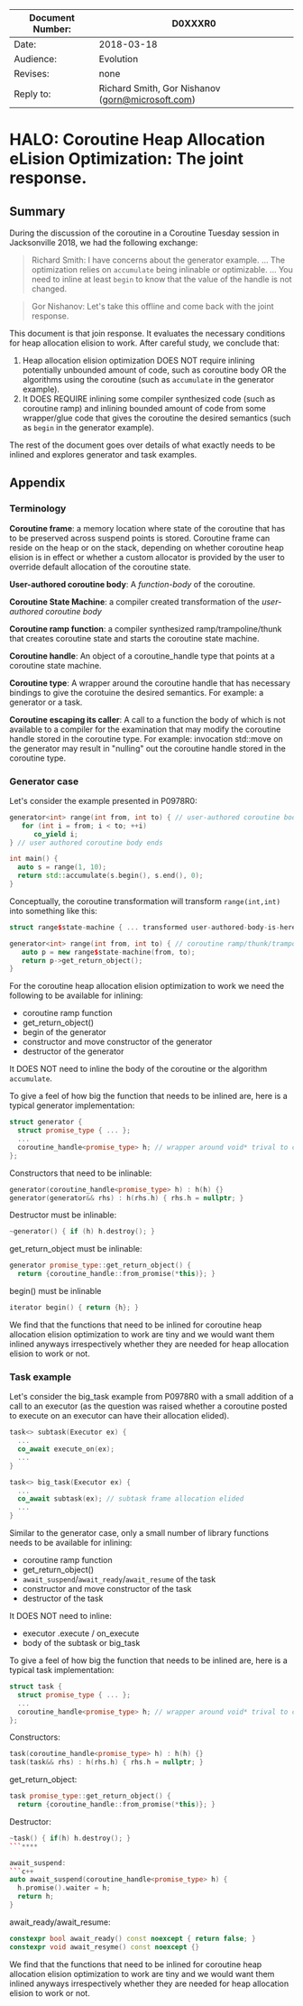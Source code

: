 
| Document Number: | D0XXXR0                                         |
| -----------------|-------------------------------------------------|
| Date:            | 2018-03-18                                      |
| Audience:        | Evolution                                       |
| Revises:         | none                                            |
| Reply to:        | Richard Smith, Gor Nishanov (gorn@microsoft.com)               |

# HALO: Coroutine Heap Allocation eLision Optimization: The joint response.

## Summary

During the discussion of the coroutine in a Coroutine Tuesday session in Jacksonville 2018, we had the following exchange:
> Richard Smith: I have concerns about the generator example. ... The optimization
> relies on `accumulate` being inlinable or optimizable. ...
 You need to inline at least `begin` to know that the value of the handle is not changed.

> Gor Nishanov: Let's take this offline and come back with the joint response.

This document is that join response. It evaluates the necessary conditions for heap allocation elision
to work. After careful study, we conclude that:
1. Heap allocation elision optimization DOES NOT require inlining potentially unbounded amount of code, such as coroutine body OR the algorithms using the coroutine (such as `accumulate` in the generator example).
2. It DOES REQUIRE inlining some compiler synthesized code (such as coroutine ramp) and inlining bounded amount of code from some wrapper/glue code that gives the coroutine the desired semantics (such as `begin` in the generator example).

The rest of the document goes over details of what exactly needs to be inlined and explores generator and task examples.

## Appendix

### Terminology

**Coroutine frame**: a memory location where state of the coroutine that has to be preserved across suspend points is stored. Coroutine frame can reside on the heap or on the stack, depending on whether coroutine heap elision is in effect or whether a custom allocator is provided by the user to override default allocation of the coroutine state.

**User-authored coroutine body**: A *function-body* of the coroutine. 

**Coroutine State Machine**: a compiler created transformation of the *user-authored coroutine body*

**Coroutine ramp function**: a compiler synthesized ramp/trampoline/thunk that creates coroutine state and starts the coroutine state machine.

**Coroutine handle**: An object of a coroutine_handle type that points at a coroutine state machine.

**Coroutine type**: A wrapper around the coroutine handle that has necessary bindings to give the corotuine the desired semantics. For example: a generator<T> or a task<T>.

**Coroutine escaping its caller**: A call to a function the body of which is not available to a compiler for the examination that may modify the coroutine handle stored in the coroutine type. For example: invocation std::move on the generator may result in "nulling" out the coroutine handle stored in the coroutine type.

### Generator case

Let's consider the example presented in P0978R0:

```c++
generator<int> range(int from, int to) { // user-authored coroutine body starts
   for (int i = from; i < to; ++i)
      co_yield i;
} // user authored coroutine body ends

int main() {
  auto s = range(1, 10);
  return std::accumulate(s.begin(), s.end(), 0);
}
```

Conceptually, the coroutine transformation will transform `range(int,int)` into something like this:
```c++
struct range$state-machine { ... transformed user-authored-body-is-here ... };

generator<int> range(int from, int to) { // coroutine ramp/thunk/trampoline
   auto p = new range$state-machine(from, to);
   return p->get_return_object();
}
```

For the coroutine heap allocation elision optimization to work we need the following to be available
for inlining:

* coroutine ramp function
* get_return_object()
* begin of the generator
* constructor and move constructor of the generator
* destructor of the generator

It DOES NOT need to inline the body of the coroutine or the algorithm `accumulate`.

To give a feel of how big the function that needs to be inlined are, here is a typical generator implementation:

```c++
struct generator {
  struct promise_type { ... };
  ...
  coroutine_handle<promise_type> h; // wrapper around void* trival to construct/destruct
};
```

Constructors that need to be inlinable:
```c++
generator(coroutine_handle<promise_type> h) : h(h) {}
generator(generator&& rhs) : h(rhs.h) { rhs.h = nullptr; }
```

Destructor must be inlinable:
```c++
~generator() { if (h) h.destroy(); }
```

get_return_object must be inlinable:
```c++
generator promise_type::get_return_object() {
  return {coroutine_handle::from_promise(*this)}; }
```

begin() must be inlinable
```c++
iterator begin() { return {h}; }
```

We find that the functions that need to be inlined for coroutine heap allocation elision optimization
to work are tiny and we would want them inlined anyways irrespectively whether they are needed for
heap allocation elision to work or not.

<!--
https://godbolt.org/g/2FaMtz (heap allocation elision with most of the function bodies removed)

https://godbolt.org/g/6qRsCT (original)

https://godbolt.org/g/PXaJHD (task)
-->

### Task example

Let's consider the big_task example from P0978R0 with a small addition of a call to an executor (as the question was raised whether a coroutine posted to execute on an executor can have their allocation elided).

```c++
task<> subtask(Executor ex) {
  ...
  co_await execute_on(ex);
  ...
}

task<> big_task(Executor ex) {
  ...
  co_await subtask(ex); // subtask frame allocation elided
  ...
}
```

Similar to the generator case, only a small number of library functions needs to be available for
inlining:

* coroutine ramp function
* get_return_object()
* `await_suspend`/`await_ready`/`await_resume` of the task
* constructor and move constructor of the task
* destructor of the task

It DOES NOT need to inline:
* executor .execute / on_execute
* body of the subtask or big_task

To give a feel of how big the function that needs to be inlined are, here is a typical task implementation:

```c++
struct task {
  struct promise_type { ... };
  ...
  coroutine_handle<promise_type> h; // wrapper around void* trival to construct/destruct
};
```

Constructors:
```c++
task(coroutine_handle<promise_type> h) : h(h) {}
task(task&& rhs) : h(rhs.h) { rhs.h = nullptr; }
```

get_return_object:
```c++
task promise_type::get_return_object() {
  return {coroutine_handle::from_promise(*this)}; }
```

Destructor:
```c++
~task() { if(h) h.destroy(); }
```****

await_suspend:
```c++
auto await_suspend(coroutine_handle<promise_type> h) {
  h.promise().waiter = h;
  return h;
}
```
await_ready/await_resume:
```c++
constexpr bool await_ready() const noexcept { return false; }
constexpr void await_resyme() const noexcept {}
```

We find that the functions that need to be inlined for coroutine heap allocation elision optimization to work are tiny and we would want them inlined anyways irrespectively whether they are needed for heap allocation elision to work or not.

